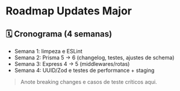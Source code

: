 # Roadmap Updates Major

## 🗓️ Cronograma (4 semanas)

- Semana 1: limpeza e ESLint
- Semana 2: Prisma 5 → 6 (changelog, testes, ajustes de schema)
- Semana 3: Express 4 → 5 (middlewares/rotas)
- Semana 4: UUID/Zod e testes de performance + staging

> Anote breaking changes e casos de teste críticos aqui.
